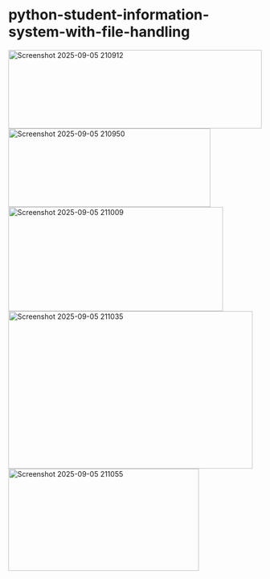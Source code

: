 # python-student-information-system-with-file-handling

<img width="504" height="156" alt="Screenshot 2025-09-05 210912" src="https://github.com/user-attachments/assets/194d780a-ceab-448c-abec-d1e5b9d30a22" />
<img width="402" height="156" alt="Screenshot 2025-09-05 210950" src="https://github.com/user-attachments/assets/21a68c3b-1f4f-4f5a-8056-502a699481b1" />
<img width="427" height="207" alt="Screenshot 2025-09-05 211009" src="https://github.com/user-attachments/assets/b7cbe7b6-c46f-4d8a-81eb-24d878f85298" />
<img width="486" height="313" alt="Screenshot 2025-09-05 211035" src="https://github.com/user-attachments/assets/46a7ecb3-4ea6-4099-ad00-9b243e66fc04" />
<img width="379" height="203" alt="Screenshot 2025-09-05 211055" src="https://github.com/user-attachments/assets/5a2f99a2-4ca7-470c-b27b-ba5d3ff97bf7" />

